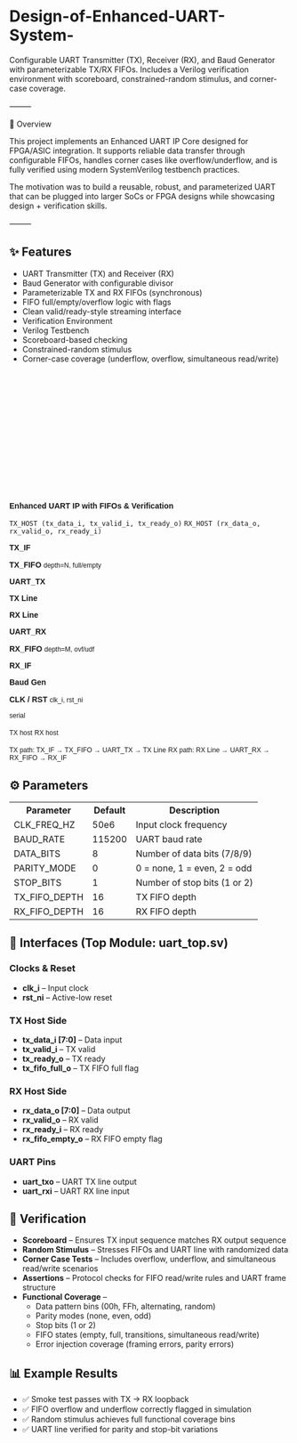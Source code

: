 # Design-of-Enhanced-UART-System-
Configurable UART Transmitter (TX), Receiver (RX), and Baud Generator with parameterizable TX/RX FIFOs. Includes a Verilog verification environment with scoreboard, constrained-random stimulus, and corner-case coverage.

⸻

📘 Overview

This project implements an Enhanced UART IP Core designed for FPGA/ASIC integration. It supports reliable data transfer through configurable FIFOs, handles corner cases like overflow/underflow, and is fully verified using modern SystemVerilog testbench practices.

The motivation was to build a reusable, robust, and parameterized UART that can be plugged into larger SoCs or FPGA designs while showcasing design + verification skills.

⸻

<h2>✨ Features</h2>
<ul>
  <li>UART Transmitter (TX) and Receiver (RX)</li>
  <li>Baud Generator with configurable divisor</li>
  <li>Parameterizable TX and RX FIFOs (synchronous)</li>
  <li>FIFO full/empty/overflow logic with flags</li>
  <li>Clean valid/ready-style streaming interface</li>
  <li>Verification Environment</li>
  <li>Verilog Testbench</li>
  <li>Scoreboard-based checking</li>
  <li>Constrained-random stimulus</li>
  <li>Corner-case coverage (underflow, overflow, simultaneous read/write)</li>
</ul>

<!-- UART IP Block Diagram (inline SVG for GitHub README) -->
<svg xmlns="http://www.w3.org/2000/svg" width="960" height="420" viewBox="0 0 960 420" role="img" aria-label="Enhanced UART IP Block Diagram">
  <defs>
    <marker id="arrow" markerWidth="10" markerHeight="8" refX="8" refY="4" orient="auto">
      <path d="M0,0 L10,4 L0,8 Z" fill="black"></path>
    </marker>
    <style>
      .blk { fill:#f7f7f7; stroke:#000; stroke-width:1.2; rx:10; ry:10; }
      .title { font: 700 14px sans-serif; }
      .label { font: 12px sans-serif; }
      .pin { font: 12px monospace; }
      .wire { stroke:#000; stroke-width:1.2; fill:none; marker-end:url(#arrow); }
      .dashed { stroke-dasharray:5 4; }
    </style>
  </defs>

  <!-- Titles -->
  <text x="480" y="24" text-anchor="middle" class="title">Enhanced UART IP with FIFOs & Verification</text>

  <!-- Left host interface labels -->
  <text x="20" y="120" class="pin">TX_HOST (tx_data_i, tx_valid_i, tx_ready_o)</text>
  <text x="20" y="300" class="pin">RX_HOST (rx_data_o, rx_valid_o, rx_ready_i)</text>

  <!-- TX path blocks -->
  <rect x="190" y="80"  width="120" height="60" class="blk"></rect>
  <text x="250" y="110" text-anchor="middle" class="title">TX_IF</text>

  <rect x="340" y="80"  width="140" height="60" class="blk"></rect>
  <text x="410" y="105" text-anchor="middle" class="title">TX_FIFO</text>
  <text x="410" y="123" text-anchor="middle" class="label">depth=N, full/empty</text>

  <rect x="520" y="80"  width="130" height="60" class="blk"></rect>
  <text x="585" y="110" text-anchor="middle" class="title">UART_TX</text>

  <!-- TX line -->
  <rect x="680" y="80" width="120" height="60" class="blk"></rect>
  <text x="740" y="110" text-anchor="middle" class="title">TX Line</text>

  <!-- RX path blocks -->
  <rect x="680" y="260" width="120" height="60" class="blk"></rect>
  <text x="740" y="290" text-anchor="middle" class="title">RX Line</text>

  <rect x="520" y="260" width="130" height="60" class="blk"></rect>
  <text x="585" y="290" text-anchor="middle" class="title">UART_RX</text>

  <rect x="340" y="260" width="140" height="60" class="blk"></rect>
  <text x="410" y="285" text-anchor="middle" class="title">RX_FIFO</text>
  <text x="410" y="303" text-anchor="middle" class="label">depth=M, ovf/udf</text>

  <rect x="190" y="260" width="120" height="60" class="blk"></rect>
  <text x="250" y="290" text-anchor="middle" class="title">RX_IF</text>

  <!-- Baud Generator and CLK/RST -->
  <rect x="520" y="170" width="130" height="60" class="blk"></rect>
  <text x="585" y="200" text-anchor="middle" class="title">Baud Gen</text>

  <rect x="340" y="170" width="140" height="60" class="blk"></rect>
  <text x="410" y="195" text-anchor="middle" class="title">CLK / RST</text>
  <text x="410" y="213" text-anchor="middle" class="label">clk_i, rst_ni</text>

  <!-- Wires: host to TX_IF and RX_IF to host -->
  <path class="wire" d="M140,110 L190,110"></path>
  <path class="wire" d="M190,290 L140,290"></path>

  <!-- TX pipeline wires -->
  <path class="wire" d="M310,110 L340,110"></path>
  <path class="wire" d="M480,110 L520,110"></path>
  <path class="wire" d="M650,110 L680,110"></path>

  <!-- RX pipeline wires -->
  <path class="wire" d="M680,290 L650,290"></path>
  <path class="wire" d="M520,290 L480,290"></path>
  <path class="wire" d="M340,290 L310,290"></path>

  <!-- Serial crossover: TX Line -> RX Line (loopback for diagram) -->
  <path class="wire dashed" d="M800,110 C860,110 860,290 800,290"></path>
  <text x="865" y="205" class="label" transform="rotate(90 865 205)">serial</text>

  <!-- Baud Gen connections to TX/RX (ticks) -->
  <path class="wire" d="M585,170 L585,140"></path>
  <path class="wire" d="M585,230 L585,260"></path>

  <!-- CLK/RST to TX/RX/Baud (fanout) -->
  <path class="wire" d="M480,200 L520,200"></path>
  <path class="wire" d="M410,170 L410,140"></path>
  <path class="wire" d="M410,230 L410,260"></path>

  <!-- Side labels -->
  <text x="95" y="105" text-anchor="end" class="label">TX host</text>
  <text x="95" y="295" text-anchor="end" class="label">RX host</text>

  <!-- Notes -->
  <text x="250" y="360" text-anchor="middle" class="label">TX path: TX_IF → TX_FIFO → UART_TX → TX Line</text>
  <text x="710" y="360" text-anchor="middle" class="label">RX path: RX Line → UART_RX → RX_FIFO → RX_IF</text>
</svg>
<h2>⚙️ Parameters</h2>
<table>
  <tr>
    <th>Parameter</th>
    <th>Default</th>
    <th>Description</th>
  </tr>
  <tr>
    <td>CLK_FREQ_HZ</td>
    <td>50e6</td>
    <td>Input clock frequency</td>
  </tr>
  <tr>
    <td>BAUD_RATE</td>
    <td>115200</td>
    <td>UART baud rate</td>
  </tr>
  <tr>
    <td>DATA_BITS</td>
    <td>8</td>
    <td>Number of data bits (7/8/9)</td>
  </tr>
  <tr>
    <td>PARITY_MODE</td>
    <td>0</td>
    <td>0 = none, 1 = even, 2 = odd</td>
  </tr>
  <tr>
    <td>STOP_BITS</td>
    <td>1</td>
    <td>Number of stop bits (1 or 2)</td>
  </tr>
  <tr>
    <td>TX_FIFO_DEPTH</td>
    <td>16</td>
    <td>TX FIFO depth</td>
  </tr>
  <tr>
    <td>RX_FIFO_DEPTH</td>
    <td>16</td>
    <td>RX FIFO depth</td>
  </tr>
</table>

<h2>🔌 Interfaces (Top Module: uart_top.sv)</h2>

<h3>Clocks & Reset</h3>
<ul>
  <li><b>clk_i</b> – Input clock</li>
  <li><b>rst_ni</b> – Active-low reset</li>
</ul>

<h3>TX Host Side</h3>
<ul>
  <li><b>tx_data_i [7:0]</b> – Data input</li>
  <li><b>tx_valid_i</b> – TX valid</li>
  <li><b>tx_ready_o</b> – TX ready</li>
  <li><b>tx_fifo_full_o</b> – TX FIFO full flag</li>
</ul>

<h3>RX Host Side</h3>
<ul>
  <li><b>rx_data_o [7:0]</b> – Data output</li>
  <li><b>rx_valid_o</b> – RX valid</li>
  <li><b>rx_ready_i</b> – RX ready</li>
  <li><b>rx_fifo_empty_o</b> – RX FIFO empty flag</li>
</ul>

<h3>UART Pins</h3>
<ul>
  <li><b>uart_txo</b> – UART TX line output</li>
  <li><b>uart_rxi</b> – UART RX line input</li>
</ul>

<h2>🧪 Verification</h2>
<ul>
  <li><b>Scoreboard</b> – Ensures TX input sequence matches RX output sequence</li>
  <li><b>Random Stimulus</b> – Stresses FIFOs and UART line with randomized data</li>
  <li><b>Corner Case Tests</b> – Includes overflow, underflow, and simultaneous read/write scenarios</li>
  <li><b>Assertions</b> – Protocol checks for FIFO read/write rules and UART frame structure</li>
  <li><b>Functional Coverage</b> – 
    <ul>
      <li>Data pattern bins (00h, FFh, alternating, random)</li>
      <li>Parity modes (none, even, odd)</li>
      <li>Stop bits (1 or 2)</li>
      <li>FIFO states (empty, full, transitions, simultaneous read/write)</li>
      <li>Error injection coverage (framing errors, parity errors)</li>
    </ul>
  </li>
</ul>

<h2>📊 Example Results</h2>
<ul>
  <li>✅ Smoke test passes with TX → RX loopback</li>
  <li>✅ FIFO overflow and underflow correctly flagged in simulation</li>
  <li>✅ Random stimulus achieves full functional coverage bins</li>
  <li>✅ UART line verified for parity and stop-bit variations</li>
</ul>


